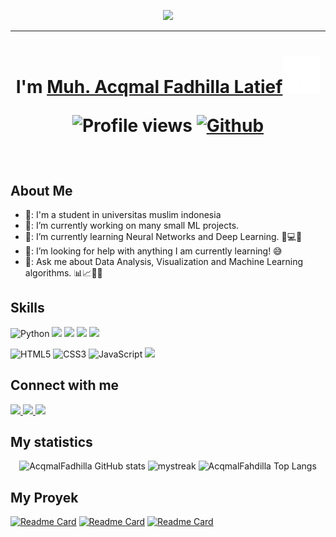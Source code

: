 <p align="center">
  <img src="https://miro.medium.com/max/2048/1*OohqW5DGh9CQS4hLY5FXzA.png" height="230"/>
</p>
<hr>
<h1 align="center">I'm <a href="https://github.com/AcmqlFadhilla">Muh. Acqmal Fadhilla Latief<a><img src="https://github.com/Kathryn-Jie/Kathryn-Jie/blob/main/wave.gif" width="60px"/>

![Profile views](https://visitor-badge.glitch.me/badge?page_id=AcqmalFadhilla)
[![Github](https://img.shields.io/github/followers/AcqmalFadhilla?label=Follow&style=social)](https://github.com/AcqmalFadhilla)

</h1>

<Br>
<h2>About Me</h2>

- 🏫: I'm a student in universitas muslim indonesia
- 🔭: I’m currently working on many small ML projects.
- 🌱: I’m currently learning Neural Networks and Deep Learning. 🧠💻🤖
- 🤔: I’m looking for help with anything I am currently learning! 😅
- 💬: Ask me about Data Analysis, Visualization and Machine Learning algorithms. 📊📈🤖🧠

<h2> Skills </h2>

   ![Python](https://img.shields.io/badge/Python%20-%2314354C.svg?style=for-the-badge&logo=python&logoColor=white)
   <img src="https://img.shields.io/badge/Keras%20-%23D00000.svg?&style=for-the-badge&logo=Keras&logoColor=white"/>
   <img src="https://img.shields.io/badge/TensorFlow%20-%23FF6F00.svg?&style=for-the-badge&logo=TensorFlow&logoColor=white" />
   <img src="https://img.shields.io/badge/pandas%20-%23150458.svg?&style=for-the-badge&logo=pandas&logoColor=white" />
   <img src="https://img.shields.io/badge/numpy%20-%23013243.svg?&style=for-the-badge&logo=numpy&logoColor=white" />
   
   ![HTML5](https://img.shields.io/badge/HTML5%20-%23E34F26.svg?style=for-the-badge&logo=html5&logoColor=white)
   ![CSS3](https://img.shields.io/badge/CSS%20-%231572B6.svg?style=for-the-badge&logo=css3&logoColor=white)
   ![JavaScript](https://img.shields.io/badge/JavaScript%20-%23F7DF1E.svg?style=for-the-badge&logo=javascript&logoColor=black)
    <img src="https://img.shields.io/badge/figma%20-%23F24E1E.svg?&style=for-the-badge&logo=figma&logoColor=white"/>
    
 

<h2> Connect with me </h2>

<a href="https://www.linkedin.com/in/muh-acqmal-fadhilla-latief-15b557241/" target="_blank">
<img src="https://img.shields.io/badge/linkedin%20-%230077B5.svg?&style=for-the-badge&logo=linkedin&logoColor=white"/>
</a>

<a href="https://www.instagram.com/acqmalfadhilla" target="_blank">
<img src="https://img.shields.io/badge/Instagram%20-%23E4405F.svg?&style=for-the-badge&logo=Instagram&logoColor=white"/>
</a>

<a href="https://github.com/AcqmalFadhilla" target="_blank">
<img src="https://img.shields.io/badge/github%20-%23121011.svg?&style=for-the-badge&logo=github&logoColor=white"/>
</a>

<h2>My statistics</h2>
<div align="center">

 ![AcqmalFadhilla GitHub stats](https://github-readme-stats.vercel.app/api?username=AcqmalFadhilla&show_icons=true&theme=tokyonight)
<img src="https://github-readme-streak-stats.herokuapp.com/?user=AcqmalFadhilla&theme=tokyonight" alt="mystreak"/>
![AcqmalFahdilla Top Langs](https://github-readme-stats.vercel.app/api/top-langs/?username=AcqmalFadhilla&theme=tokyonight&layout=compact)
</div>
  
 <h2>My Proyek</h2>
  
[![Readme Card](https://github-readme-stats.vercel.app/api/pin/?username=AcqmalFadhilla&repo=Rock-Papper-Scissor.ML)](https://github.com/AcqmalFadhilla/Rock-Papper-Scissor.ML)
[![Readme Card](https://github-readme-stats.vercel.app/api/pin/?username=AcqmalFadhilla&repo=Data-time-series-using-LSTM)](https://github.com/AcqmalFadhilla/Data-time-series-using-LSTM)
[![Readme Card](https://github-readme-stats.vercel.app/api/pin/?username=AcqmalFadhilla&repo=Detection-plant-diseases-MobileNet)](https://github.com/AcqmalFadhilla/Detection-plant-diseases-MobileNet)

